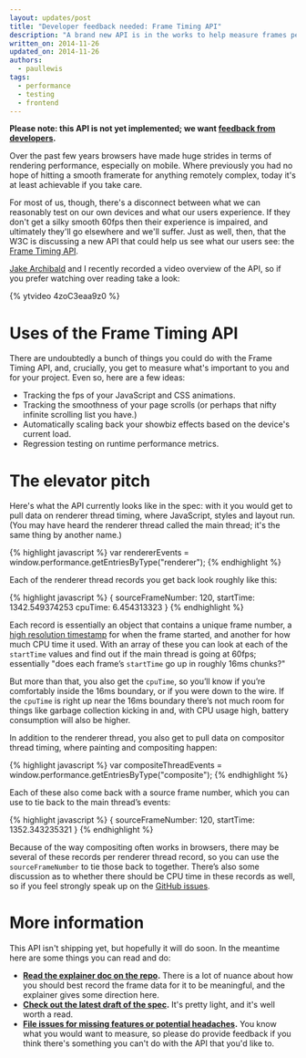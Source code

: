 ```yaml
---
layout: updates/post
title: "Developer feedback needed: Frame Timing API"
description: "A brand new API is in the works to help measure frames per second in the wild, but it needs your feedback."
written_on: 2014-11-26
updated_on: 2014-11-26
authors:
  - paullewis
tags:
  - performance
  - testing
  - frontend
---
```


**Please note: this API is not yet implemented; we want [feedback from developers](https://github.com/w3c/frame-timing/issues).**

Over the past few years browsers have made huge strides in terms of rendering performance, especially on mobile. Where previously you had no hope of hitting a smooth framerate for anything remotely complex, today it's at least achievable if you take care.

For most of us, though, there's a disconnect between what we can reasonably test on our own devices and what our users experience. If they don't get a silky smooth 60fps then their experience is impaired, and ultimately they'll go elsewhere and we'll suffer. Just as well, then, that the W3C is discussing a new API that could help us see what our users see: the [Frame Timing API](https://github.com/w3c/frame-timing).

[Jake Archibald](http://jakearchibald.com/) and I recently recorded a video overview of the API, so if you prefer watching over reading take a look:

{% ytvideo 4zoC3eaa9z0 %}

# Uses of the Frame Timing API

There are undoubtedly a bunch of things you could do with the Frame Timing API, and, crucially, you get to measure what's important to you and for your project. Even so, here are a few ideas:

* Tracking the fps of your JavaScript and CSS animations.
* Tracking the smoothness of your page scrolls (or perhaps that nifty infinite scrolling list you have.)
* Automatically scaling back your showbiz effects based on the device's current load.
* Regression testing on runtime performance metrics.

# The elevator pitch

Here's what the API currently looks like in the spec: with it you would get to pull data on renderer thread timing, where JavaScript, styles and layout run. (You may have heard the renderer thread called the main thread; it's the same thing by another name.)

{% highlight javascript %}
var rendererEvents = window.performance.getEntriesByType("renderer");
{% endhighlight %}

Each of the renderer thread records you get back look roughly like this:

{% highlight javascript %}
{
  sourceFrameNumber: 120,
  startTime: 1342.549374253
  cpuTime: 6.454313323
}
{% endhighlight %}

Each record is essentially an object that contains a unique frame number, a [high resolution timestamp](http://www.w3.org/TR/hr-time/#domhighrestimestamp) for when the frame started, and another for how much CPU time it used. With an array of these you can look at each of the `startTime` values and find out if the main thread is going at 60fps; essentially "does each frame’s `startTime` go up in roughly 16ms chunks?"

But more than that, you also get the `cpuTime`, so you’ll know if you’re comfortably inside the 16ms boundary, or if you were down to the wire. If the `cpuTime` is right up near the 16ms boundary there’s not much room for things like garbage collection kicking in and, with CPU usage high, battery consumption will also be higher.

In addition to the renderer thread, you also get to pull data on compositor thread timing, where painting and compositing happen:

{% highlight javascript %}
var compositeThreadEvents = window.performance.getEntriesByType("composite");
{% endhighlight %}

Each of these also come back with a source frame number, which you can use to tie back to the main thread’s events:

{% highlight javascript %}
{
  sourceFrameNumber: 120,
  startTime: 1352.343235321
}
{% endhighlight %}

Because of the way compositing often works in browsers, there may be several of these records per renderer thread record, so you can use the `sourceFrameNumber` to tie those back to together. There’s also some discussion as to whether there should be CPU time in these records as well, so if you feel strongly speak up on the [GitHub issues](https://github.com/w3c/frame-timing/issues).

# More information

This API isn't shipping yet, but hopefully it will do soon. In the meantime here are some things you can read and do:

* **[Read the explainer doc on the repo](https://github.com/w3c/frame-timing/wiki/Explainer).** There is a lot of nuance about how you should best record the frame data for it to be meaningful, and the explainer gives some direction here.
* **[Check out the latest draft of the spec](http://w3c.github.io/frame-timing/).** It's pretty light, and it's well worth a read.
* **[File issues for missing features or potential headaches](https://github.com/w3c/frame-timing/issues).** You know what you would want to measure, so please do provide feedback if you think there's something you can't do with the API that you'd like to.
